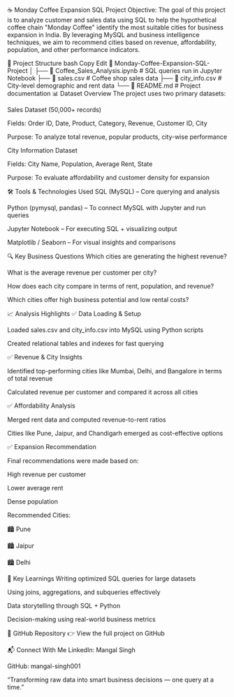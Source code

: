 ☕ Monday Coffee Expansion SQL Project
Objective:
The goal of this project is to analyze customer and sales data using SQL to help the hypothetical coffee chain "Monday Coffee" identify the most suitable cities for business expansion in India. By leveraging MySQL and business intelligence techniques, we aim to recommend cities based on revenue, affordability, population, and other performance indicators.

📁 Project Structure
bash
Copy
Edit
📂 Monday-Coffee-Expansion-SQL-Project
│
├── 📄 Coffee_Sales_Analysis.ipynb      # SQL queries run in Jupyter Notebook
├── 📄 sales.csv                         # Coffee shop sales data
├── 📄 city_info.csv                     # City-level demographic and rent data
└── 📄 README.md                         # Project documentation
📊 Dataset Overview
The project uses two primary datasets:

Sales Dataset (50,000+ records)

Fields: Order ID, Date, Product, Category, Revenue, Customer ID, City

Purpose: To analyze total revenue, popular products, city-wise performance

City Information Dataset

Fields: City Name, Population, Average Rent, State

Purpose: To evaluate affordability and customer density for expansion

🛠 Tools & Technologies Used
SQL (MySQL) – Core querying and analysis

Python (pymysql, pandas) – To connect MySQL with Jupyter and run queries

Jupyter Notebook – For executing SQL + visualizing output

Matplotlib / Seaborn – For visual insights and comparisons

🔍 Key Business Questions
Which cities are generating the highest revenue?

What is the average revenue per customer per city?

How does each city compare in terms of rent, population, and revenue?

Which cities offer high business potential and low rental costs?

📈 Analysis Highlights
✅ Data Loading & Setup

Loaded sales.csv and city_info.csv into MySQL using Python scripts

Created relational tables and indexes for fast querying

✅ Revenue & City Insights

Identified top-performing cities like Mumbai, Delhi, and Bangalore in terms of total revenue

Calculated revenue per customer and compared it across all cities

✅ Affordability Analysis

Merged rent data and computed revenue-to-rent ratios

Cities like Pune, Jaipur, and Chandigarh emerged as cost-effective options

✅ Expansion Recommendation

Final recommendations were made based on:

High revenue per customer

Lower average rent

Dense population

Recommended Cities:

🏙️ Pune

🏙️ Jaipur

🏙️ Delhi


📌 Key Learnings
Writing optimized SQL queries for large datasets

Using joins, aggregations, and subqueries effectively

Data storytelling through SQL + Python

Decision-making using real-world business metrics

🔗 GitHub Repository
👉 View the full project on GitHub

📬 Connect With Me
LinkedIn: Mangal Singh

GitHub: mangal-singh001

“Transforming raw data into smart business decisions — one query at a time.”



